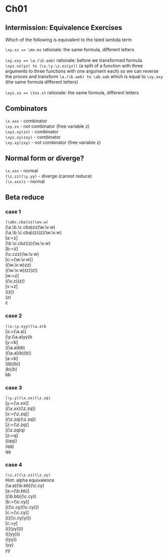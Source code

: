 # Ch01


## Intermission: Equivalence Exercises

Which of the following is equivalent to the lsted lambda term

`\xy.xz == \mn.mz`
rationale: the same formula, different letters
<br><br>
`\xy.xxy == \a.(\b.aab)`
rationale: before we transformed formula `\xyz.xz(yz) to (\x.\y.\z.xz(yz))` (a split of a function with three arguments to three functions with one argument each) so we can reverse the proces and transform `\a.(\b.aab) to \ab.aab` which is equal to `\xy.xxy` (the same formula different letters)
<br><br>
`\xyz.zx == \tos.st`
rationale: the same formula, different letters

## Combinators

`\x.xxx` - combinator<br>
`\xy.zx` - not combinator (free variable z)<br>
`\xyz.xy(zx)` - combinator<br>
`\xyz.xy(zxy)` - combinator<br>
`\xy.xy(zxy)` - not combinator (free variable z)<br>

## Normal form or diverge?

`\x.xxx` - normal<br>
`(\z.zz)(\y.yy)` - diverge (cannot reduce)<br>
`(\x.xxx)z` - normal<br>

## Beta reduce

### case 1

`(\abc.cba)zz(\wv.w)`<br>
(\a.\b.\c.cba)zz(\w.\v.w)<br>
(\a.\b.\c.cba)(z)(z)(\w.\v.w)<br>
[a:=z]<br>
(\b.\c.cbz)(z)(\w.\v.w)<br>
[b:=z]<br>
(\c.czz)(\w.\v.w)<br>
[c:=(\w.\v.w)]<br>
((\w.\v.w)zz)<br>
((\w.\v.w)(z)(z))<br>
[w:=z]<br>
((\v.z)(z))<br>
[v:=z]<br>
((z))<br>
(z)<br>
z<br>

### case 2

`(\x.\y.xyy)(\a.a)b`<br>
[x:=(\a.a)]<br>
(\y.(\a.a)yy)b<br>
[y:=b]<br>
((\a.a)bb)<br>
((\a.a)(b)(b))<br>
[a:=b]<br>
((b)(b))<br>
(b)(b)<br>
bb<br>

### case 3

`(\y.y)(\x.xx)(\z.zq)`<br>
[y:=(\x.xx)]<br>
((\x.xx)(\z.zq))<br>
[x:=(\z.zq)]<br>
((\z.zq)(\z.zq))<br>
[z:=(\z.zq)]<br>
((\z.zq)q)<br>
[z:=q]<br>
((qq))<br>
(qq)<br>
qq<br>

### case 4

`(\z.z)(\z.zz)(\z.zy)`<br>
Hint: alpha equivalence<br>
(\a.a)(\b.bb)(\c.cy)<br>
[a:=(\b.bb)]<br>
((\b.bb)(\c.cy))<br>
[b:=(\c.cy)]<br>
(((\c.cy)(\c.cy)))<br>
[c:=(\c.cy)]<br>
((((\c.cy)y)))<br>
[c:=y]<br>
((((yy))))<br>
(((yy)))<br>
((yy))<br>
(yy)<br>
yy<br>
